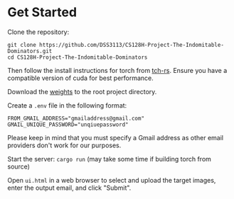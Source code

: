 # Get Started

Clone the repository:
```
git clone https://github.com/DSS3113/CS128H-Project-The-Indomitable-Dominators.git
cd CS128H-Project-The-Indomitable-Dominators
```

Then follow the install instructions for torch from [tch-rs](https://github.com/LaurentMazare/tch-rs#getting-started).
Ensure you have a compatible version of cuda for best performance.

Download the [weights](https://drive.google.com/file/d/1KxgrUkgC3TeRWmW8GEmf9QWU4n5-KCpU/view?usp=sharing) to the root project directory.

Create a `.env` file in the following format:
```
FROM_GMAIL_ADDRESS="gmailaddress@gmail.com"
GMAIL_UNIQUE_PASSWORD="unqiuepassword"
```
Please keep in mind that you must specify a Gmail address as other email providers don't work for our purposes.

Start the server: `cargo run` (may take some time if building torch from source)

Open `ui.html` in a web browser to select and upload the target images, enter the output email, and click "Submit".